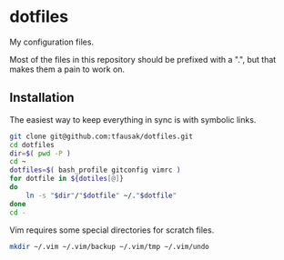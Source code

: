 # dotfiles

My configuration files.

Most of the files in this repository should be prefixed with a ".",
but that makes them a pain to work on.

## Installation

The easiest way to keep everything in sync is with symbolic links.

```sh
git clone git@github.com:tfausak/dotfiles.git
cd dotfiles
dir=$( pwd -P )
cd ~
dotfiles=$( bash_profile gitconfig vimrc )
for dotfile in ${dotiles[@]}
do
    ln -s "$dir"/"$dotfile" ~/."$dotfile"
done
cd -
```

Vim requires some special directories for scratch files.

```sh
mkdir ~/.vim ~/.vim/backup ~/.vim/tmp ~/.vim/undo
```
